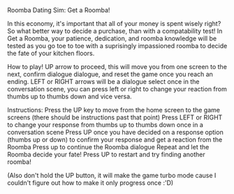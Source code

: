 Roomba Dating Sim: Get a Roomba!

In this economy, it's important that all of your money is spent wisely right? So what better way to decide a purchase, than with a compatability test!
In Get a Roomba, your patience, dedication, and roomba knowledge will be tested as you go toe to toe with a suprisingly impassioned roomba to decide the fate of your kitchen floors.

How to play!
UP arrow to proceed, this will move you from one screen to the next, confirm dialogue dialogue, and reset the game once you reach an ending.
LEFT or RIGHT arrows will be a dialogue select once in the conversation scene, you can press left or right to change your reaction from thumbs up to thumbs down and vice versa.

Instructions: 
Press the UP key to move from the home screen to the game screens (there should be instructions past that point)
Press LEFT or RIGHT to change your response from thumbs up to thumbs down once in a conversation scene
Press UP once you have decided on a response option (thumbs up or down) to confirm your response and get a reaction from the Roomba
Press up to continue the Roomba dialogue
Repeat and let the Roomba decide your fate!
Press UP to restart and try finding another roomba!

(Also don't hold the UP button, it will make the game turbo mode cause I couldn't figure out how to make it only progress once :'D)
